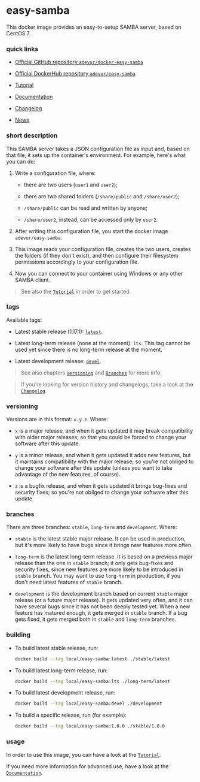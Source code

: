 # easy-samba
This docker image provides an easy-to-setup SAMBA server, based on CentOS 7.

### quick links
- [Official GitHub repository `adevur/docker-easy-samba`](https://github.com/adevur/docker-easy-samba)

- [Official DockerHub repository `adevur/easy-samba`](https://hub.docker.com/r/adevur/easy-samba)

- [Tutorial](https://github.com/adevur/docker-easy-samba/blob/master/docs/TUTORIAL.md)

- [Documentation](https://github.com/adevur/docker-easy-samba/blob/master/docs/DOCUMENTATION.md)

- [Changelog](https://github.com/adevur/docker-easy-samba/blob/master/docs/CHANGELOG.md)

- [News](https://github.com/adevur/docker-easy-samba/blob/master/NEWS.md)

### short description
This SAMBA server takes a JSON configuration file as input and, based on that file, it sets up the container's environment. For example, here's what you can do:

1) Write a configuration file, where:

    - there are two users (`user1` and `user2`);

    - there are two shared folders (`/share/public` and `/share/user2`);

    - `/share/public` can be read and written by anyone;

    - `/share/user2`, instead, can be accessed only by `user2`.

2) After writing this configuration file, you start the docker image `adevur/easy-samba`.

3) This image reads your configuration file, creates the two users, creates the folders (if they don't exist), and then configure their filesystem permissions accordingly to your configuration file.

4) Now you can connect to your container using Windows or any other SAMBA client.

> See also the [`Tutorial`](https://github.com/adevur/docker-easy-samba/blob/master/docs/TUTORIAL.md) in order to get started.

### tags
Available tags:

- Latest stable release (1.17.1): [`latest`](https://github.com/adevur/docker-easy-samba/blob/master/stable/latest/Dockerfile).

- Latest long-term release (none at the moment): `lts`. This tag cannot be used yet since there is no long-term release at the moment.

- Latest development release: [`devel`](https://github.com/adevur/docker-easy-samba/blob/master/development/Dockerfile).

> See also chapters [`Versioning`](https://github.com/adevur/docker-easy-samba/blob/master/README.md#versioning)
and [`Branches`](https://github.com/adevur/docker-easy-samba/blob/master/README.md#branches) for more info.

> If you're looking for version history and changelogs, take a look at the [`Changelog`](https://github.com/adevur/docker-easy-samba/blob/master/docs/CHANGELOG.md).

### versioning
Versions are in this format: `x.y.z`. Where:

- `x` is a major release, and when it gets updated it may break compatibility with older major releases; so that you could be forced to change your software after this update.

- `y` is a minor release, and when it gets updated it adds new features, but it maintains compatibility with the major release; so you're not obliged to change your software after this update (unless you want to take advantage of the new features, of course).

- `z` is a bugfix release, and when it gets updated it brings bug-fixes and security fixes; so you're not obliged to change your software after this update.

### branches
There are three branches: `stable`, `long-term` and `development`. Where:

- `stable` is the latest stable major release. It can be used in production, but it's more likely to have bugs since it brings new features more often.

- `long-term` is the latest long-term release. It is based on a previous major release than the one in `stable` branch; it only gets bug-fixes and security fixes, since new features are more likely to be introduced in `stable` branch. You may want to use `long-term` in production, if you don't need latest features of `stable` branch.

- `development` is the development branch based on current `stable` major release (or a future major release). It gets updated very often, and it can have several bugs since it has not been deeply tested yet. When a new feature has matured enough, it gets merged in `stable` branch. If a bug gets fixed, it gets merged both in `stable` and `long-term` branches.

### building
- To build latest stable release, run:
  ```sh
  docker build --tag local/easy-samba:latest ./stable/latest
  ```

- To build latest long-term release, run:
  ```sh
  docker build --tag local/easy-samba:lts ./long-term/latest
  ```

- To build latest development release, run:
  ```sh
  docker build --tag local/easy-samba:devel ./development
  ```

- To build a specific release, run (for example):
  ```sh
  docker build --tag local/easy-samba:1.0.0 ./stable/1.0.0
  ```

### usage
In order to use this image, you can have a look at the [`Tutorial`](https://github.com/adevur/docker-easy-samba/blob/master/docs/TUTORIAL.md).

If you need more information for advanced use, have a look at the [`Documentation`](https://github.com/adevur/docker-easy-samba/blob/master/docs/DOCUMENTATION.md).

